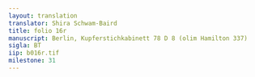```yaml
---
layout: translation
translator: Shira Schwam-Baird
title: folio 16r
manuscript: Berlin, Kupferstichkabinett 78 D 8 (olim Hamilton 337)
sigla: BT
iip: b016r.tif
milestone: 31
---
```

